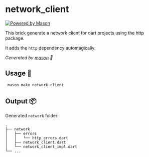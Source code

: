 # network_client

[![Powered by Mason](https://img.shields.io/endpoint?url=https%3A%2F%2Ftinyurl.com%2Fmason-badge)](https://github.com/felangel/mason)

This brick generate a network client for dart projects using the http package.

It adds the `http` dependency automagically. 

_Generated by [mason][1] 🧱_

## Usage 🚀

```sh
 mason make network_client
```

## Output 📦

Generated `network` folder:

    .
    ├── network
    │   ├── errors
    │   │   └── http_errors.dart
    │   ├── network_client.dart
    │   └── network_client_impl.dart
    └── ...

[1]: https://github.com/felangel/mason
